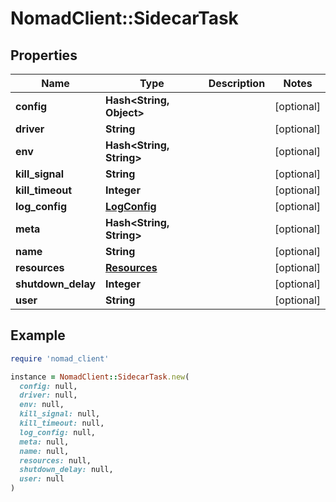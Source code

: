 # NomadClient::SidecarTask

## Properties

| Name | Type | Description | Notes |
| ---- | ---- | ----------- | ----- |
| **config** | **Hash&lt;String, Object&gt;** |  | [optional] |
| **driver** | **String** |  | [optional] |
| **env** | **Hash&lt;String, String&gt;** |  | [optional] |
| **kill_signal** | **String** |  | [optional] |
| **kill_timeout** | **Integer** |  | [optional] |
| **log_config** | [**LogConfig**](LogConfig.md) |  | [optional] |
| **meta** | **Hash&lt;String, String&gt;** |  | [optional] |
| **name** | **String** |  | [optional] |
| **resources** | [**Resources**](Resources.md) |  | [optional] |
| **shutdown_delay** | **Integer** |  | [optional] |
| **user** | **String** |  | [optional] |

## Example

```ruby
require 'nomad_client'

instance = NomadClient::SidecarTask.new(
  config: null,
  driver: null,
  env: null,
  kill_signal: null,
  kill_timeout: null,
  log_config: null,
  meta: null,
  name: null,
  resources: null,
  shutdown_delay: null,
  user: null
)
```

